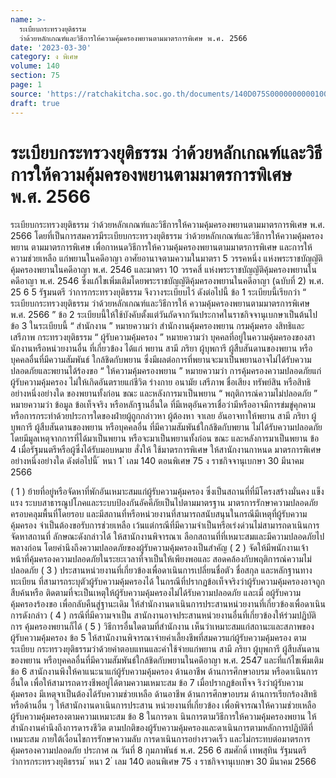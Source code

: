 ```yaml
---
name: >-
  ระเบียบกระทรวงยุติธรรม
  ว่าด้วยหลักเกณฑ์และวิธีการให้ความคุ้มครองพยานตามมาตรการพิเศษ พ.ศ. 2566
date: '2023-03-30'
category: ง พิเศษ
volume: 140
section: 75
page: 1
source: 'https://ratchakitcha.soc.go.th/documents/140D075S0000000000100.pdf'
draft: true
---
```


# ระเบียบกระทรวงยุติธรรม ว่าด้วยหลักเกณฑ์และวิธีการให้ความคุ้มครองพยานตามมาตรการพิเศษ พ.ศ. 2566

ระเบียบกระทรวงยุติธรรม ว่าด้วยหลักเกณฑ์และวิธีการให้ความคุ้มครองพยานตามมาตรการพิเศษ พ.ศ. 2566 โดยที่เป็นการสมควรมีระเบียบกระทรวงยุติธรรม ว่าด้วยหลักเกณฑ์และวิธีการให้ความคุ้มครองพยาน ตามมาตรการพิเศษ เพื่อกาหนดวิธีการให้ความคุ้มครองพยานตามมาตรการพิเศษ และการให้ความช่วยเหลือ แก่พยานในคดีอาญา อาศัยอานาจตามความในมาตรา 5 วรรคหนึ่ง แห่งพระราชบัญญัติคุ้มครองพยานในคดีอาญา พ.ศ. 2546 และมาตรา 10 วรรคสี่ แห่งพระราชบัญญัติคุ้มครองพยานในคดีอาญา พ.ศ. 2546 ซึ่งแก้ไขเพิ่มเติมโดยพระราชบัญญัติคุ้มครองพยานในคดีอาญา (ฉบับที่ 2) พ.ศ. 25 6 5 รัฐมนตรี ว่าการกระทรวงยุติธรรม จึงวางระเบียบไว้ ดังต่อไปนี้ ข้อ 1 ระเบียบนี้เรียกว่า “ ระเบียบกระทรวงยุติธรรม ว่าด้วยหลักเกณฑ์และวิธีการให้ ความคุ้มครองพยานตามมาตรการพิเศษ พ.ศ. 2566 ” ข้อ 2 ระเบียบนี้ให้ใช้บังคับตั้งแต่วันถัดจากวันประกาศในราชกิจจานุเบกษาเป็นต้นไป ข้อ 3 ในระเบียบนี้ “ สำนักงาน ” หมายความว่า สำนักงานคุ้มครองพยาน กรมคุ้มครอ งสิทธิและเสรีภาพ กระทรวงยุติธรรม “ ผู้รับความคุ้มครอง ” หมายความว่า บุคคลที่อยู่ในความคุ้มครองของสานักงานหรือหน่วยงานอื่น ที่เกี่ยวข้อง ได้แก่ พยาน สามี ภริยา ผู้บุพการี ผู้สืบสันดานของพยาน หรือบุคคลอื่นที่มีความสัมพันธ์ ใกล้ชิดกับพยาน ซึ่งมีผลต่อการที่พยานจะมาเป็นพยานอาจไม่ได้รับความปลอดภัยและพยานได้ร้องขอ “ ให้ความคุ้มครองพยาน ” หมายความว่า การคุ้มครองความปลอดภัยแก่ผู้รับความคุ้มครอง ไม่ให้เกิดอันตรายแก่ชีวิต ร่างกาย อนามัย เสรีภาพ ชื่อเสียง ทรัพย์สิน หรือสิทธิอย่างหนึ่งอย่างใด ของพยานทั้งก่อน ขณะ และหลังการมาเป็นพยาน “ พฤติการณ์ความไม่ปลอดภัย ” หมายความว่า ข้อมูล ข้อเท็จจริง หรือหลักฐานอื่นใด ที่มีเหตุอันควรเชื่อว่ามีหรืออาจมีการข่มขู่คุกคาม หรือการกระทำด้วยประการใดของฝ่ายผู้ถูกกล่าวหา ผู้ต้องหา จาเลย อันอาจทาให้พยาน สามี ภริยา ผู้บุพการี ผู้สืบสันดานของพยาน หรือบุคคลอื่น ที่มีความสัมพันธ์ใกล้ชิดกับพยาน ไม่ได้รับความปลอดภัย โดยมีมูลเหตุจากการที่ได้มาเป็นพยาน หรือจะมาเป็นพยานทั้งก่อน ขณะ และหลังการมาเป็นพยาน ข้อ 4 เมื่อรัฐมนตรีหรือผู้ซึ่งได้รับมอบหมาย สั่งให้ ใช้มาตรการพิเศษ ให้สานักงานกาหนด มาตรการพิเศษอย่างหนึ่งอย่างใด ดังต่อไปนี้ ้ หนา 1 ่ เลม 140 ตอนพิเศษ 75 ง ราชกิจจานุเบกษา 30 มีนาคม 2566

( 1 ) ย้ายที่อยู่หรือจัดหาที่พักอันเหมาะสมแก่ผู้รับความคุ้มครอง ซึ่งเป็นสถานที่ที่มีโครงสร้างมั่นคง แข็งแรง ระบบสาธารณูปโภคและระบบป้องกันอัคคีภัยเป็นไปตามมาตรฐาน มาตรการรักษาความปลอดภัย ครอบคลุมพื้นที่โดยรอบ และมีสถานที่หรือหน่วยงานที่สามารถสนับสนุนในกรณีมีเหตุที่ผู้รับความคุ้มครอง จำเป็นต้องขอรับการช่วยเหลือ เว้นแต่กรณีที่มีความจำเป็นหรือเร่งด่วนไม่สามารถดาเนินการจัดหาสถานที่ ลักษณะดังกล่าวได้ ให้สานักงานพิจารณาเ ลือกสถานที่ที่เหมาะสมและมีความปลอดภัยไปพลางก่อน โดยคำนึงถึงความปลอดภัยของผู้รับความคุ้มครองเป็นสำคัญ ( 2 ) จัดให้มีพนักงานเจ้าหน้าที่คุ้มครองความปลอดภัยในระยะเวลาที่จาเป็นให้เพียงพอและ สอดคล้องกับพฤติการณ์ความไม่ปลอดภัย ( 3 ) ประสานหน่วยงานที่เกี่ยวข้องเพื่อดาเนินการเปลี่ยนชื่อตัว ชื่อสกุล และหลักฐานทางทะเบียน ที่สามารถระบุตัวผู้รับความคุ้มครองได้ ในกรณีที่ปรากฏข้อเท็จจริงว่าผู้รับความคุ้มครองอาจถูกสืบค้นหรือ ติดตามที่จะเป็นเหตุให้ผู้รับความคุ้มครองไม่ได้รับความปลอดภัย และเมื่ อผู้รับความคุ้มครองร้องขอ เพื่อกลับคืนสู่ฐานะเดิม ให้สำนักงานดาเนินการประสานหน่วยงานที่เกี่ยวข้องเพื่อดาเนินการดังกล่าว ( 4 ) กรณีที่มีความจาเป็น สานักงานอาจประสานหน่วยงานอื่นที่เกี่ยวข้องให้ร่วมปฏิบัติการ คุ้มครองพยานก็ได้ ( 5 ) วิธีการอื่นใดตามที่สำนักงาน เห็นว่าเหมาะสมแก่สถานะและสภาพของผู้รับความคุ้มครอง ข้อ 5 ให้สานักงานพิจารณาจ่ายค่าเลี้ยงชีพที่สมควรแก่ผู้รับความคุ้มครอง ตามระเบียบ กระทรวงยุติธรรมว่าด้วยค่าตอบแทนและค่าใช้จ่ายแก่พยาน สามี ภริยา ผู้บุพการี ผู้สืบสันดานของพยาน หรือบุคคลอื่นที่มีความสัมพันธ์ใกล้ชิดกับพยานในคดีอาญา พ.ศ. 2547 และที่แก้ไขเพิ่มเติม ข้อ 6 สานักงานพึงให้คาแนะนาแก่ผู้รับความคุ้มครอง ด้านอาชีพ ด้านการศึกษาอบรม หรือดาเนินการอื่นใด เพื่อให้สามารถดารงชีพอยู่ได้ตามความเหมาะสม ข้อ 7 เมื่อปรากฏข้อเท็จจ ริงว่าผู้รับความคุ้มครอง มีเหตุจาเป็นต้องได้รับความช่วยเหลือ ด้านอาชีพ ด้านการศึกษาอบรม ด้านการเรียกร้องสิทธิ หรือด้านอื่น ๆ ให้สานักงานดาเนินการประสาน หน่วยงานที่เกี่ยวข้อง เพื่อพิจารณาให้ความช่วยเหลือผู้รับความคุ้มครองตามความเหมาะสม ข้อ 8 ในการดาเ นินการตามวิธีการให้ความคุ้มครองพยาน ให้สำนักงานคำนึงถึงการดารงชีวิต ตามปกติของผู้รับความคุ้มครองและดาเนินการตามหลักการปฏิบัติที่เหมาะสม ภายใต้เงื่อนไขการรักษาความลับ การดาเนินการอย่างรวดเร็ว และไม่กระทบต่อมาตรการคุ้มครองความปลอดภัย ประกาศ ณ วันที่ 8 กุมภาพันธ์ พ.ศ. 256 6 สมศักดิ์ เทพสุทิน รัฐมนตรีว่าการกระทรวงยุติธรรม ้ หนา 2 ่ เลม 140 ตอนพิเศษ 75 ง ราชกิจจานุเบกษา 30 มีนาคม 2566
